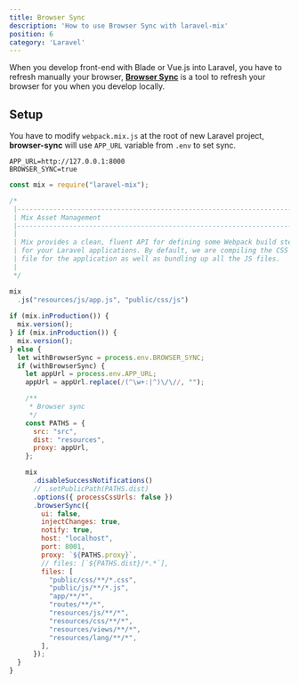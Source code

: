 ```yaml
---
title: Browser Sync
description: 'How to use Browser Sync with laravel-mix'
position: 6
category: 'Laravel'
---
```


When you develop front-end with Blade or Vue.js into Laravel, you have to refresh manually your browser, [**Browser Sync**](https://browsersync.io) is a tool to refresh your browser for you when you develop locally.

## Setup

You have to modify `webpack.mix.js` at the root of new Laravel project, **browser-sync** will use `APP_URL` variable from `.env` to set sync.

```yaml:.env
APP_URL=http://127.0.0.1:8000
BROWSER_SYNC=true
```

```js:webpack.config.js
const mix = require("laravel-mix");

/*
 |--------------------------------------------------------------------------
 | Mix Asset Management
 |--------------------------------------------------------------------------
 |
 | Mix provides a clean, fluent API for defining some Webpack build steps
 | for your Laravel applications. By default, we are compiling the CSS
 | file for the application as well as bundling up all the JS files.
 |
 */

mix
  .js("resources/js/app.js", "public/css/js")
  
if (mix.inProduction()) {
  mix.version();
} if (mix.inProduction()) {
  mix.version();
} else {
  let withBrowserSync = process.env.BROWSER_SYNC;
  if (withBrowserSync) {
    let appUrl = process.env.APP_URL;
    appUrl = appUrl.replace(/(^\w+:|^)\/\//, "");

    /**
     * Browser sync
     */
    const PATHS = {
      src: "src",
      dist: "resources",
      proxy: appUrl,
    };

    mix
      .disableSuccessNotifications()
      // .setPublicPath(PATHS.dist)
      .options({ processCssUrls: false })
      .browserSync({
        ui: false,
        injectChanges: true,
        notify: true,
        host: "localhost",
        port: 8001,
        proxy: `${PATHS.proxy}`,
        // files: [`${PATHS.dist}/*.*`],
        files: [
          "public/css/**/*.css",
          "public/js/**/*.js",
          "app/**/*",
          "routes/**/*",
          "resources/js/**/*",
          "resources/css/**/*",
          "resources/views/**/*",
          "resources/lang/**/*",
        ],
      });
  }
}
```

